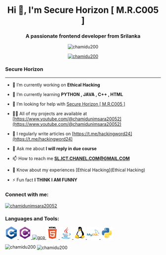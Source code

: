 <h1 align="center">Hi 👋, I'm Secure Horizon [ M.R.C005 ]</h1>
<h3 align="center">A passionate frontend developer from Srilanka</h3>

<p align="center"> <img src="https://komarev.com/ghpvc/?username=chamidu200&label=Profile%20views&color=0e75b6&style=flat" alt="chamidu200" /> </p>

<p align="center"> <a href="https://github.com/ryo-ma/github-profile-trophy"><img src="https://github-profile-trophy.vercel.app/?username=chamidu200" alt="chamidu200" /></a> </p>

### Secure Horizon
---

- 🔭 I’m currently working on **Ethical Hacking**

- 🌱 I’m currently learning **PYTHON , JAVA , C++ , HTML**

- 🤝 I’m looking for help with [Secure Horizon [ M.R.C005 ]](https://www.youtube.com/@chamidunimsara20052)

- 👨‍💻 All of my projects are available at [https://www.youtube.com/@chamidunimsara20052](https://www.youtube.com/@chamidunimsara20052)

- 📝 I regularly write articles on [https://t.me/hackingword24](https://t.me/hackingword24)

- 💬 Ask me about **I will reply in due course**

- 📫 How to reach me **SL.ICT.CHANEL.COM@GMAIL.COM**

- 📄 Know about my experiences [Ethical Hacking](Ethical Hacking)

- ⚡ Fun fact **I THINK I AM FUNNY**

<h3 align="left">Connect with me:</h3>
<p align="left">
<a href="https://www.youtube.com/c/chamidunimsara20052" target="blank"><img align="center" src="https://raw.githubusercontent.com/rahuldkjain/github-profile-readme-generator/master/src/images/icons/Social/youtube.svg" alt="chamidunimsara20052" height="30" width="40" /></a>
</p>

<h3 align="left">Languages and Tools:</h3>
<p align="left"> <a href="https://www.w3schools.com/cpp/" target="_blank" rel="noreferrer"> <img src="https://raw.githubusercontent.com/devicons/devicon/master/icons/cplusplus/cplusplus-original.svg" alt="cplusplus" width="40" height="40"/> </a> <a href="https://www.w3schools.com/cs/" target="_blank" rel="noreferrer"> <img src="https://raw.githubusercontent.com/devicons/devicon/master/icons/csharp/csharp-original.svg" alt="csharp" width="40" height="40"/> </a> <a href="https://cloud.google.com" target="_blank" rel="noreferrer"> <img src="https://www.vectorlogo.zone/logos/google_cloud/google_cloud-icon.svg" alt="gcp" width="40" height="40"/> </a> <a href="https://www.w3.org/html/" target="_blank" rel="noreferrer"> <img src="https://raw.githubusercontent.com/devicons/devicon/master/icons/html5/html5-original-wordmark.svg" alt="html5" width="40" height="40"/> </a> <a href="https://www.java.com" target="_blank" rel="noreferrer"> <img src="https://raw.githubusercontent.com/devicons/devicon/master/icons/java/java-original.svg" alt="java" width="40" height="40"/> </a> <a href="https://www.linux.org/" target="_blank" rel="noreferrer"> <img src="https://raw.githubusercontent.com/devicons/devicon/master/icons/linux/linux-original.svg" alt="linux" width="40" height="40"/> </a> <a href="https://www.mysql.com/" target="_blank" rel="noreferrer"> <img src="https://raw.githubusercontent.com/devicons/devicon/master/icons/mysql/mysql-original-wordmark.svg" alt="mysql" width="40" height="40"/> </a> <a href="https://www.python.org" target="_blank" rel="noreferrer"> <img src="https://raw.githubusercontent.com/devicons/devicon/master/icons/python/python-original.svg" alt="python" width="40" height="40"/> </a> </p>

<p><img align="left" src="https://github-readme-stats.vercel.app/api/top-langs?username=chamidu200&show_icons=true&locale=en&layout=compact" alt="chamidu200" /></p>

<p>&nbsp;<img align="center" src="https://github-readme-stats.vercel.app/api?username=chamidu200&show_icons=true&locale=en" alt="chamidu200" /></p>
